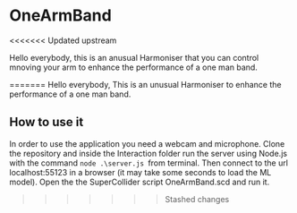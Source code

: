 # OneArmBand
<<<<<<< Updated upstream

Hello everybody, this is an anusual Harmoniser that you can control mnoving your arm 
to enhance the performance of a one man band.

=======
Hello everybody, This is an unusual Harmoniser to enhance the performance of a one man band.
## How to use it
In order to use the application you need a webcam and microphone. Clone the repository and  inside the Interaction folder run the server using Node.js with the command `node .\server.js `from terminal. Then
connect to the url localhost:55123 in a browser (it may take some seconds to load the ML model). Open the the  SuperCollider script OneArmBand.scd and run it.
>>>>>>> Stashed changes
